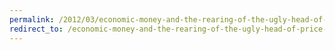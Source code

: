 ```yaml
---
permalink: /2012/03/economic-money-and-the-rearing-of-the-ugly-head-of-price-inflation/
redirect_to: /economic-money-and-the-rearing-of-the-ugly-head-of-price-inflation/
---
```


